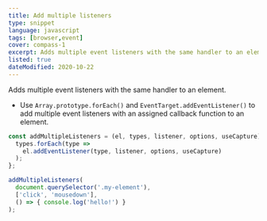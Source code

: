 ```yaml
---
title: Add multiple listeners
type: snippet
language: javascript
tags: [browser,event]
cover: compass-1
excerpt: Adds multiple event listeners with the same handler to an element.
listed: true
dateModified: 2020-10-22
---
```


Adds multiple event listeners with the same handler to an element.

- Use `Array.prototype.forEach()` and `EventTarget.addEventListener()` to add multiple event listeners with an assigned callback function to an element.

```js
const addMultipleListeners = (el, types, listener, options, useCapture) => {
  types.forEach(type =>
    el.addEventListener(type, listener, options, useCapture)
  );
};

addMultipleListeners(
  document.querySelector('.my-element'),
  ['click', 'mousedown'],
  () => { console.log('hello!') }
);
```
